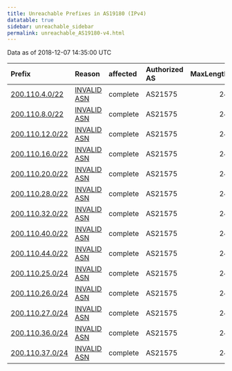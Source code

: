 ```yaml
---
title: Unreachable Prefixes in AS19180 (IPv4)
datatable: true
sidebar: unreachable_sidebar
permalink: unreachable_AS19180-v4.html
---
```


Data as of 2018-12-07 14:35:00 UTC


<div class="datatable-begin"></div>

| Prefix                                                   | Reason                                                                                                 | affected   | Authorized AS   |   MaxLength | Anchor                                         |   unreachable /24s |
|:---------------------------------------------------------|:-------------------------------------------------------------------------------------------------------|:-----------|:----------------|------------:|:-----------------------------------------------|-------------------:|
| [200.110.4.0/22](https://stat.ripe.net/200.110.4.0/22)   | [INVALID ASN](https://rpki-validator.ripe.net/announcement-preview?asn=AS19180&prefix=200.110.4.0/22)  | complete   | AS21575         |          24 | [LACNIC](unreachable_LACNIC_RPKI_Root-v4.html) |                  4 |
| [200.110.8.0/22](https://stat.ripe.net/200.110.8.0/22)   | [INVALID ASN](https://rpki-validator.ripe.net/announcement-preview?asn=AS19180&prefix=200.110.8.0/22)  | complete   | AS21575         |          24 | [LACNIC](unreachable_LACNIC_RPKI_Root-v4.html) |                  4 |
| [200.110.12.0/22](https://stat.ripe.net/200.110.12.0/22) | [INVALID ASN](https://rpki-validator.ripe.net/announcement-preview?asn=AS19180&prefix=200.110.12.0/22) | complete   | AS21575         |          24 | [LACNIC](unreachable_LACNIC_RPKI_Root-v4.html) |                  4 |
| [200.110.16.0/22](https://stat.ripe.net/200.110.16.0/22) | [INVALID ASN](https://rpki-validator.ripe.net/announcement-preview?asn=AS19180&prefix=200.110.16.0/22) | complete   | AS21575         |          24 | [LACNIC](unreachable_LACNIC_RPKI_Root-v4.html) |                  4 |
| [200.110.20.0/22](https://stat.ripe.net/200.110.20.0/22) | [INVALID ASN](https://rpki-validator.ripe.net/announcement-preview?asn=AS19180&prefix=200.110.20.0/22) | complete   | AS21575         |          24 | [LACNIC](unreachable_LACNIC_RPKI_Root-v4.html) |                  4 |
| [200.110.28.0/22](https://stat.ripe.net/200.110.28.0/22) | [INVALID ASN](https://rpki-validator.ripe.net/announcement-preview?asn=AS19180&prefix=200.110.28.0/22) | complete   | AS21575         |          24 | [LACNIC](unreachable_LACNIC_RPKI_Root-v4.html) |                  4 |
| [200.110.32.0/22](https://stat.ripe.net/200.110.32.0/22) | [INVALID ASN](https://rpki-validator.ripe.net/announcement-preview?asn=AS19180&prefix=200.110.32.0/22) | complete   | AS21575         |          24 | [LACNIC](unreachable_LACNIC_RPKI_Root-v4.html) |                  4 |
| [200.110.40.0/22](https://stat.ripe.net/200.110.40.0/22) | [INVALID ASN](https://rpki-validator.ripe.net/announcement-preview?asn=AS19180&prefix=200.110.40.0/22) | complete   | AS21575         |          24 | [LACNIC](unreachable_LACNIC_RPKI_Root-v4.html) |                  4 |
| [200.110.44.0/22](https://stat.ripe.net/200.110.44.0/22) | [INVALID ASN](https://rpki-validator.ripe.net/announcement-preview?asn=AS19180&prefix=200.110.44.0/22) | complete   | AS21575         |          24 | [LACNIC](unreachable_LACNIC_RPKI_Root-v4.html) |                  4 |
| [200.110.25.0/24](https://stat.ripe.net/200.110.25.0/24) | [INVALID ASN](https://rpki-validator.ripe.net/announcement-preview?asn=AS19180&prefix=200.110.25.0/24) | complete   | AS21575         |          24 | [LACNIC](unreachable_LACNIC_RPKI_Root-v4.html) |                  1 |
| [200.110.26.0/24](https://stat.ripe.net/200.110.26.0/24) | [INVALID ASN](https://rpki-validator.ripe.net/announcement-preview?asn=AS19180&prefix=200.110.26.0/24) | complete   | AS21575         |          24 | [LACNIC](unreachable_LACNIC_RPKI_Root-v4.html) |                  1 |
| [200.110.27.0/24](https://stat.ripe.net/200.110.27.0/24) | [INVALID ASN](https://rpki-validator.ripe.net/announcement-preview?asn=AS19180&prefix=200.110.27.0/24) | complete   | AS21575         |          24 | [LACNIC](unreachable_LACNIC_RPKI_Root-v4.html) |                  1 |
| [200.110.36.0/24](https://stat.ripe.net/200.110.36.0/24) | [INVALID ASN](https://rpki-validator.ripe.net/announcement-preview?asn=AS19180&prefix=200.110.36.0/24) | complete   | AS21575         |          24 | [LACNIC](unreachable_LACNIC_RPKI_Root-v4.html) |                  1 |
| [200.110.37.0/24](https://stat.ripe.net/200.110.37.0/24) | [INVALID ASN](https://rpki-validator.ripe.net/announcement-preview?asn=AS19180&prefix=200.110.37.0/24) | complete   | AS21575         |          24 | [LACNIC](unreachable_LACNIC_RPKI_Root-v4.html) |                  1 |

<div class="datatable-end"></div>